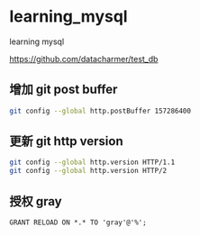 # learning_mysql
learning mysql

https://github.com/datacharmer/test_db

## 增加 git post buffer
```sh
git config --global http.postBuffer 157286400
```

## 更新 git http version
```sh
git config --global http.version HTTP/1.1
git config --global http.version HTTP/2
```

## 授权 gray
```mysql
GRANT RELOAD ON *.* TO 'gray'@'%';
```
